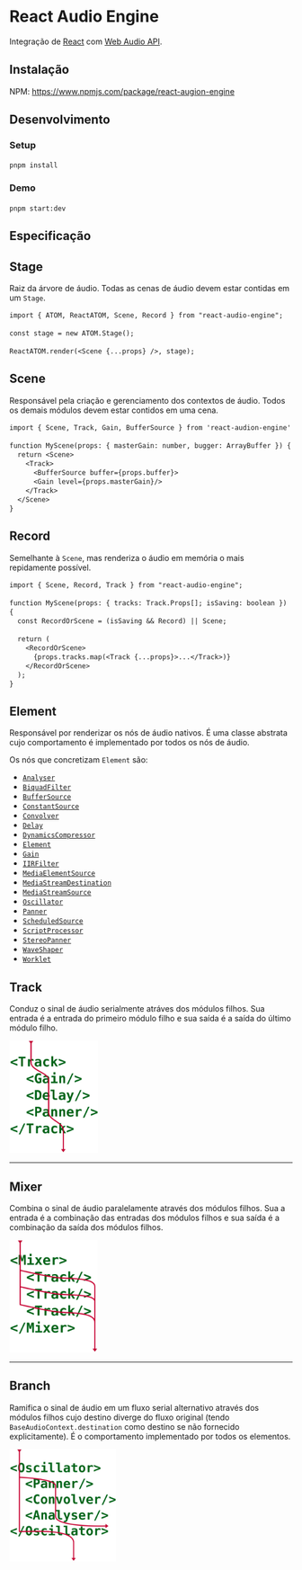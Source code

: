 # React Audio Engine

Integração de [React](https://reactjs.org/) com [Web Audio API](https://developer.mozilla.org/pt-BR/docs/Web/API/API_Web_Audio).

## Instalação

NPM: https://www.npmjs.com/package/react-augion-engine

## Desenvolvimento

### Setup

`pnpm install`

### Demo

`pnpm start:dev`

## Especificação

## Stage

Raiz da árvore de áudio. Todas as cenas de áudio devem estar contidas em um `Stage`.

```tsx
import { ATOM, ReactATOM, Scene, Record } from "react-audio-engine";

const stage = new ATOM.Stage();

ReactATOM.render(<Scene {...props} />, stage);
```

## Scene

Responsável pela criação e gerenciamento dos contextos de áudio. Todos os demais módulos devem estar contidos em uma cena.

```tsx
import { Scene, Track, Gain, BufferSource } from 'react-audion-engine'

function MyScene(props: { masterGain: number, bugger: ArrayBuffer }) {
  return <Scene>
    <Track>
      <BufferSource buffer={props.buffer}>
      <Gain level={props.masterGain}/>
    </Track>
  </Scene>
}
```

## Record

Semelhante à `Scene`, mas renderiza o áudio em memória o mais repidamente possível.

```tsx
import { Scene, Record, Track } from "react-audio-engine";

function MyScene(props: { tracks: Track.Props[]; isSaving: boolean }) {
  const RecordOrScene = (isSaving && Record) || Scene;

  return (
    <RecordOrScene>
      {props.tracks.map(<Track {...props}>...</Track>)}
    </RecordOrScene>
  );
}
```

## Element

Responsável por renderizar os nós de áudio nativos. É uma classe abstrata cujo comportamento é implementado por todos os nós de áudio.

Os nós que concretizam `Element` são:

- [`Analyser`](./src/atom/elements/Analyser.ts)
- [`BiquadFilter`](./src/atom/elements/BiquadFilter.ts)
- [`BufferSource`](./src/atom/elements/BufferSource.ts)
- [`ConstantSource`](./src/atom/elements/ConstantSource.ts)
- [`Convolver`](./src/atom/elements/Convolver.ts)
- [`Delay`](./src/atom/elements/Delay.ts)
- [`DynamicsCompressor`](./src/atom/elements/DynamicsCompressor.ts)
- [`Element`](./src/atom/elements/Element.ts)
- [`Gain`](./src/atom/elements/Gain.ts)
- [`IIRFilter`](./src/atom/elements/IIRFilter.ts)
- [`MediaElementSource`](./src/atom/elements/MediaElementSource.ts)
- [`MediaStreamDestination`](./src/atom/elements/MediaStreamDestination.ts)
- [`MediaStreamSource`](./src/atom/elements/MediaStreamSource.ts)
- [`Oscillator`](./src/atom/elements/Oscillator.ts)
- [`Panner`](./src/atom/elements/Panner.ts)
- [`ScheduledSource`](./src/atom/elements/ScheduledSource.ts)
- [`ScriptProcessor`](./src/atom/elements/ScriptProcessor.ts)
- [`StereoPanner`](./src/atom/elements/StereoPanner.ts)
- [`WaveShaper`](./src/atom/elements/WaveShaper.ts)
- [`Worklet`](./src/atom/elements/Worklet.ts)

## Track

Conduz o sinal de áudio serialmente atráves dos módulos filhos. Sua entrada é a entrada do primeiro módulo filho e sua saída é a saída do último módulo filho.

<img src="https://github.com/FilipeBeck/react-audio-engine/blob/develop/docs/track.svg" height="200"/>

---

## Mixer

Combina o sinal de áudio paralelamente através dos módulos filhos. Sua a entrada é a combinação das entradas dos módulos filhos e sua saída é a combinação da saída dos módulos filhos.

<img src="https://github.com/FilipeBeck/react-audio-engine/blob/develop/docs/mixer.svg" height="200"/>

---

## Branch

Ramifica o sinal de áudio em um fluxo serial alternativo através dos módulos filhos cujo destino diverge do fluxo original (tendo `BaseAudioContext.destination` como destino se não fornecido explicitamente). É o comportamento implementado por todos os elementos.

<img src="https://github.com/FilipeBeck/react-audio-engine/blob/develop/docs/branch.svg" height="200"/>
